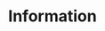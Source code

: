 ---
layout: form
title: Information
pageNo: 1
forms:
  - to: jhvanderschee@gmail.com
    subject: New submission!
    redirect: /
    form_engine: formcarry
    placeholders: true
    fields: 
      - name: age
        input_type: html
        placeholder: Age
        required: true
      - name: age
        input_type: radio
        placeholder: "< 18"
        required: true
      - name: age
        input_type: radio
        placeholder: 18-24
        required: true
      - name: age
        input_type: radio
        placeholder: 25-34
        required: true
      - name: age
        input_type: radio
        placeholder: 35-45
        required: true
      - name: age
        input_type: radio
        placeholder: ">45"
        required: true

      - name: sex
        input_type: html
        placeholder: Gender
        required: true
      - name: sex
        input_type: radio
        placeholder: male
        required: true
      - name: sex
        input_type: radio
        placeholder: female
        required: true
      - name: sex
        input_type: radio
        placeholder: non-binary
        required: true
      - name: sex
        input_type: radio
        placeholder: Prefer to self-describe, below
        required: true
      - name: sex
        input_type: textarea
        label: ""
        placeholder: Self-describe
        required: false

      - name: background
        input_type: html
        placeholder: Background
      - name: background
        input_type: checkbox
        placeholder: I have a background in Computer Science/Artificial intelligence/Human Computer Interaction or related expierence 
        required: false
      - name: background
        input_type: checkbox
        placeholder: I have a background in Art/Design/Illustration or related expierence 
        required: false
      - name: background
        input_type: checkbox
        placeholder: I have a background in a different field, describe below
        required: false
      - name: background
        input_type: textarea
        label: ""
        placeholder: Other background, below
        required: false

      - name: prompt_experience
        input_type: html
        placeholder: Prompting Experience
      - name: prompt_experience
        input_type: checkbox
        placeholder: I have previous expierence with prompting LLM (ChatGPT, Gemini, Claude etc)
        required: false
      - name: prompt_experience
        input_type: checkbox
        placeholder: I have previous expierence with prompting Text to Image Models (Stable Diffusion, Midjourney, DALL-E etc)
        required: false
      - name: prompt_experience
        input_type: checkbox
        placeholder: I have previous expierence with prompting other models
        required: false
      - name: prompt_experience
        input_type: textarea
        label: ""
        placeholder: Other AI interaction experience, below
        required: false


      - name: prompt_experience_degree
        input_type: html
        placeholder: Prompting Experience Frequency
      - name: prompt_experience_degree
        input_type: radio
        placeholder: Once before
        required: false
      - name: prompt_experience_degree
        input_type: radio
        placeholder: Occasionally 
        required: false
      - name: prompt_experience_degree
        input_type: radio
        placeholder: Regulary 
        required: false
      - name: prompt_experience_degree
        input_type: radio
        placeholder: Daily 
        required: false
      - name: prompt_experience_degree
        input_type: textarea
        label: ""
        placeholder: More details about your personal experience with prompting Text-to-Image models
        required: false


      - name: submit
        input_type: continue
        placeholder: Continue
        required: true
      - name: submit
        input_type: back
        placeholder: Back
        required: true
---